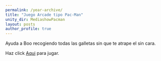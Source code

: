 ```yaml
---
permalink: /year-archive/
title: "Juego Arcade tipo Pac-Man"
unity_dir: MediashowPacman
layout: posts
author_profile: true
---
```


Ayuda a Boo recogiendo todas las galletas sin que te atrape el sin cara. 

Haz click [Aqui][jekyll-docs] para jugar.

[jekyll-docs]: https://zhix115.github.io/assets/unity/MediashowPacman/index.html